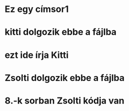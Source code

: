 
# Ez egy címsor1

# kitti dolgozik ebbe a fájlba

# ezt ide írja Kitti
# Zsolti dolgozik ebbe a fájlba
# 8.-k sorban Zsolti kódja van